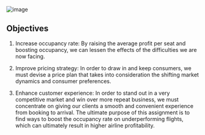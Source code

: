 ![image](https://github.com/SakshiYadav13/Aerodynamic-Alchemy/assets/88963135/c2aaadb6-bcd1-45e4-8e53-f7aeb4fe5ea0)

## Objectives
1.	Increase occupancy rate: By raising the average profit per seat and boosting occupancy, we can lessen the effects of the difficulties we are now facing.

2.	Improve pricing strategy: In order to draw in and keep consumers, we must devise a price plan that takes into consideration the shifting market dynamics and consumer preferences.

3.	Enhance customer experience: In order to stand out in a very competitive market and win over more repeat business, we must concentrate on giving our clients a smooth and convenient experience from booking to arrival.
The ultimate purpose of this assignment is to find ways to boost the occupancy rate on underperforming flights, which can ultimately result in higher airline profitability.

